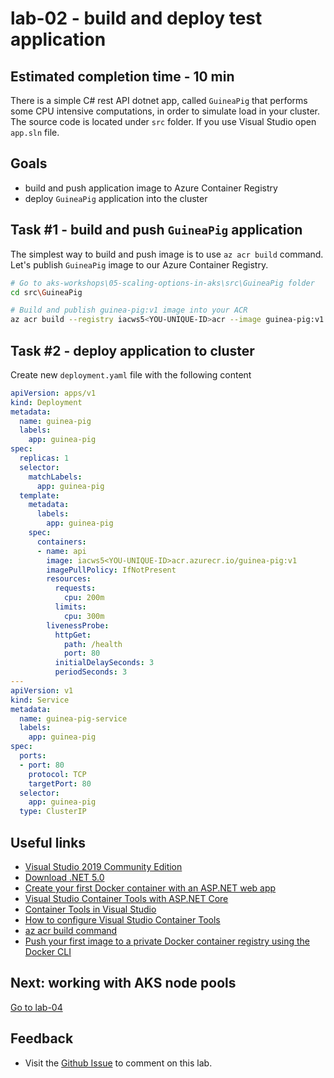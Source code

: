 # lab-02 - build and deploy test application

## Estimated completion time - 10 min

There is a simple C# rest API dotnet app, called `GuineaPig` that performs some CPU intensive computations, in order to simulate load in your cluster.
The source code is located under `src` folder. If you use Visual Studio open `app.sln` file. 

## Goals

* build and push application image to Azure Container Registry
* deploy `GuineaPig` application into the cluster

## Task #1 - build and push `GuineaPig` application

The simplest way to build and push image is to use `az acr build` command. Let's publish `GuineaPig` image to our Azure Container Registry.

```bash
# Go to aks-workshops\05-scaling-options-in-aks\src\GuineaPig folder
cd src\GuineaPig

# Build and publish guinea-pig:v1 image into your ACR
az acr build --registry iacws5<YOU-UNIQUE-ID>acr --image guinea-pig:v1 --file Dockerfile ..
```

## Task #2 - deploy application to cluster

Create new `deployment.yaml` file with the following content

```yaml
apiVersion: apps/v1
kind: Deployment
metadata:
  name: guinea-pig
  labels:
    app: guinea-pig
spec:
  replicas: 1
  selector:
    matchLabels:
      app: guinea-pig
  template:
    metadata:
      labels:
        app: guinea-pig
    spec:
      containers:
      - name: api
        image: iacws5<YOU-UNIQUE-ID>acr.azurecr.io/guinea-pig:v1
        imagePullPolicy: IfNotPresent
        resources: 
          requests:
            cpu: 200m
          limits:
            cpu: 300m
        livenessProbe:
          httpGet:
            path: /health
            port: 80
          initialDelaySeconds: 3
          periodSeconds: 3    
---
apiVersion: v1
kind: Service
metadata:
  name: guinea-pig-service
  labels:
    app: guinea-pig
spec:
  ports:
  - port: 80
    protocol: TCP
    targetPort: 80
  selector:
    app: guinea-pig
  type: ClusterIP

```

## Useful links

* [Visual Studio 2019 Community Edition](https://visualstudio.microsoft.com/downloads/?WT.mc_id=AZ-MVP-5003837)
* [Download .NET 5.0](https://dotnet.microsoft.com/download/dotnet/5.0?WT.mc_id=AZ-MVP-5003837)
* [Create your first Docker container with an ASP.NET web app](https://tutorials.visualstudio.com/aspnet-container/containerize?WT.mc_id=AZ-MVP-5003837)
* [Visual Studio Container Tools with ASP.NET Core](https://docs.microsoft.com/en-us/aspnet/core/host-and-deploy/docker/visual-studio-tools-for-docker?view=aspnetcore-5.0&WT.mc_id=AZ-MVP-5003837)
* [Container Tools in Visual Studio](https://docs.microsoft.com/en-us/visualstudio/containers/?view=vs-2019&WT.mc_id=AZ-MVP-5003837)
* [How to configure Visual Studio Container Tools](https://docs.microsoft.com/en-us/visualstudio/containers/container-tools-configure?view=vs-2019&WT.mc_id=AZ-MVP-5003837)
* [az acr build command](https://docs.microsoft.com/en-us/cli/azure/acr?view=azure-cli-latest&WT.mc_id=AZ-MVP-5003837#az_acr_build)
* [Push your first image to a private Docker container registry using the Docker CLI](https://docs.microsoft.com/en-us/azure/container-registry/container-registry-get-started-docker-cli?WT.mc_id=AZ-MVP-5003837)

## Next: working with AKS node pools

[Go to lab-04](../lab-04/readme.md)

## Feedback

* Visit the [Github Issue](https://github.com/evgenyb/aks-workshops/issues/17) to comment on this lab. 